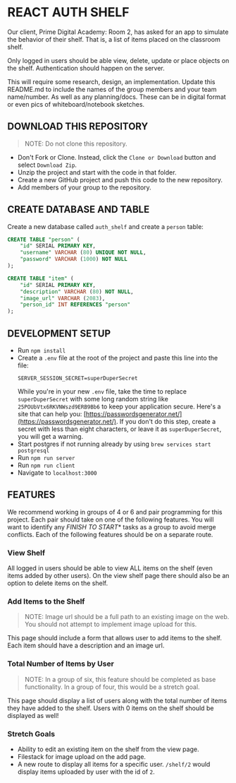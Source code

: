 # REACT AUTH SHELF

Our client, Prime Digital Academy: Room 2, has asked for an app to simulate the behavior of their shelf. That is, a list of items placed on the classroom shelf.

Only logged in users should be able view, delete, update or place objects on the shelf. Authentication should happen on the server. 

This will require some research, design, an implementation. Update this README.md to include the names of the group members and your team name/number. As well as any planning/docs. These can be in digital format or even pics of whiteboard/notebook sketches.

## DOWNLOAD THIS REPOSITORY

> NOTE: Do not clone this repository.

* Don't Fork or Clone. Instead, click the `Clone or Download` button and select `Download Zip`.
* Unzip the project and start with the code in that folder.
* Create a new GitHub project and push this code to the new repository.
* Add members of your group to the repository.

## CREATE DATABASE AND TABLE

Create a new database called `auth_shelf` and create a `person` table:

```SQL
CREATE TABLE "person" (
    "id" SERIAL PRIMARY KEY,
    "username" VARCHAR (80) UNIQUE NOT NULL,
    "password" VARCHAR (1000) NOT NULL
);

CREATE TABLE "item" (
    "id" SERIAL PRIMARY KEY,
    "description" VARCHAR (80) NOT NULL,
    "image_url" VARCHAR (2083),
    "person_id" INT REFERENCES "person"
);
```

## DEVELOPMENT SETUP

* Run `npm install`
* Create a `.env` file at the root of the project and paste this line into the file:
    ```
    SERVER_SESSION_SECRET=superDuperSecret
    ```
    While you're in your new `.env` file, take the time to replace `superDuperSecret` with some long random string like `25POUbVtx6RKVNWszd9ERB9Bb6` to keep your application secure. Here's a site that can help you: [https://passwordsgenerator.net/](https://passwordsgenerator.net/). If you don't do this step, create a secret with less than eight characters, or leave it as `superDuperSecret`, you will get a warning.
* Start postgres if not running already by using `brew services start postgresql`
* Run `npm run server`
* Run `npm run client`
* Navigate to `localhost:3000`

## FEATURES

We recommend working in groups of 4 or 6 and pair programming for this project. Each pair should take on one of the following features. You will want to identify any *FINISH TO START** tasks as a group to avoid merge conflicts. Each of the following features should be on a separate route.

### View Shelf

All logged in users should be able to view ALL items on the shelf (even items added by other users). On the view shelf page there should also be an option to delete items on the shelf.

### Add Items to the Shelf

> NOTE: Image url should be a full path to an existing image on the web. You should not attempt to implement image upload for this.

This page should include a form that allows user to add items to the shelf. Each item should have a description and an image url.


### Total Number of Items by User

> NOTE: In a group of six, this feature should be completed as base functionality. In a group of four, this would be a stretch goal.

This page should display a list of users along with the total number of items they have added to the shelf. Users with 0 items on the shelf should be displayed as well! 

### Stretch Goals

- Ability to edit an existing item on the shelf from the view page.
- Filestack for image upload on the add page.
- A new route to display all items for a specific user. `/shelf/2` would display items uploaded by user with the id of `2`.